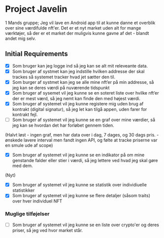 # Project Javelin
1 Mands gruppe;
Jeg vil lave en Android app til at kunne danne et overblik over sine værdifulde nft'er. 
Det er et nyt market uden alt for mange værktøjer, så der er et market der muligvis kunne gavne af det - blandt andet mig selv. 

## Initial Requirements
- [x] Som bruger kan jeg logge ind så jeg kan se alt mit releveante data.
- [x] Som bruger af systmet kan jeg indstille hvilken addresse der skal trackes så systemet tracker hvad jet sætter den til.
- [x] Som burger af systmet kan jeg se alle mine nft’er på min addresse, så jeg kan se deres værdi på nuværende tidspunkt
- [x] Som bruger af sysemet vil jeg kunne se en soteret liste over hvilke nft’er der er mest værd, så jeg nemt kan finde den med højest værdi.
- [x] Som bruger af systemet vil jeg kunne registere mig uden brug af kontrakt (digital signatur), så jeg let kan tilgå appen, uden farer for kontrakt fejl.
- [ ] Som bruger af systemet vil jeg kunne se en graf over mine værdier, så jeg kan se hvordan det har forløbet gennem tiden.

(Halvt løst - ingen graf, men har data over i dag, 7 dages, og 30 dags pris. - ønskede lavere interval men fandt ingen API, og følte at tracke priserne var en smule ude af scope)
- [x] Som bruger af systemet vil jeg kunne se en indikator på om mine genstande falder eller stier i værdi, så jeg lettere ved hvad jeg skal gøre med dem.

(Nyt)
- [x] Som bruger af systemet vil jeg kunne se statistik over individiuelle statistikker
- [x] Som bruger af systemet vil jeg kunne se flere detaljer (såsom traits) over hver individuel NFT

### Muglige tilføjelser
- [ ] Som bruger af systemet vil jeg kunne se en liste over crypto'er og deres priser, så jeg ved hvor market står.

